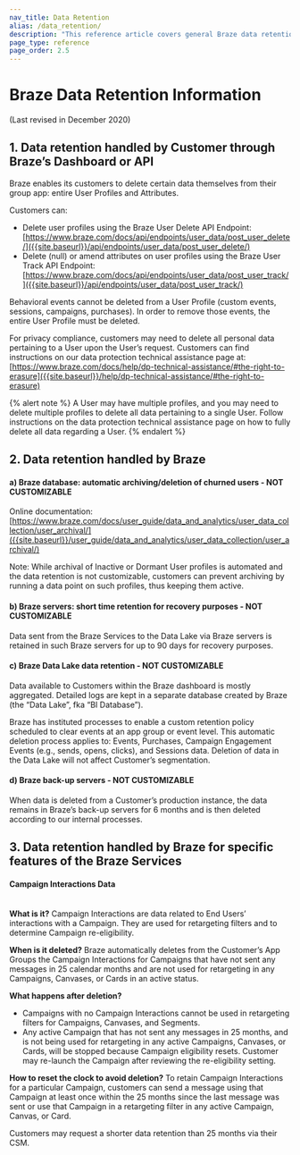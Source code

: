 ```yaml
---
nav_title: Data Retention
alias: /data_retention/
description: "This reference article covers general Braze data retention information."
page_type: reference
page_order: 2.5
---
```


<!--
Warning! Don't make any changes to this document without approval from the legal department.
-->

# Braze Data Retention Information

(Last revised in December 2020)

## 1. Data retention handled by Customer through Braze’s Dashboard or API

Braze enables its customers to delete certain data themselves from their group app: entire User Profiles and Attributes. 

Customers can: 
- Delete user profiles using the Braze User Delete API Endpoint: 
[https://www.braze.com/docs/api/endpoints/user_data/post_user_delete/]({{site.baseurl}}/api/endpoints/user_data/post_user_delete/)
- Delete (null) or amend attributes on user profiles using the Braze User Track API Endpoint:
[https://www.braze.com/docs/api/endpoints/user_data/post_user_track/]({{site.baseurl}}/api/endpoints/user_data/post_user_track/)

Behavioral events cannot be deleted from a User Profile (custom events, sessions, campaigns, purchases). In order to remove those events, the entire User Profile must be deleted.

For privacy compliance, customers may need to delete all personal data pertaining to a User upon the User’s request. Customers can find instructions on our data protection technical assistance page at:
[https://www.braze.com/docs/help/dp-technical-assistance/#the-right-to-erasure]({{site.baseurl}}/help/dp-technical-assistance/#the-right-to-erasure) 

{% alert note %}
A User may have multiple profiles, and you may need to delete multiple profiles to delete all data pertaining to a single User. Follow instructions on the data protection technical assistance page on how to fully delete all data regarding a User.
{% endalert %}

## 2. Data retention handled by Braze

#### a) Braze database: automatic archiving/deletion of churned users - NOT CUSTOMIZABLE

Online documentation:
[https://www.braze.com/docs/user_guide/data_and_analytics/user_data_collection/user_archival/]({{site.baseurl}}/user_guide/data_and_analytics/user_data_collection/user_archival/)

Note: While archival of Inactive or Dormant User profiles is automated and the data retention is not customizable, customers can prevent archiving by running a data point on such profiles, thus keeping them active.

#### b) Braze servers: short time retention for recovery purposes - NOT CUSTOMIZABLE

Data sent from the Braze Services to the Data Lake via Braze servers is retained in such Braze servers for up to 90 days for recovery purposes.

#### c) Braze Data Lake data retention - NOT CUSTOMIZABLE

Data available to Customers within the Braze dashboard is mostly aggregated. Detailed logs are kept in a separate database created by Braze (the “Data Lake”, fka “BI Database”).

Braze has instituted processes to enable a custom retention policy scheduled to clear events at an app group or event level. This automatic deletion process applies to: Events, Purchases, Campaign Engagement Events (e.g., sends, opens, clicks), and Sessions data. Deletion of data in the Data Lake will not affect Customer’s segmentation.

#### d) Braze back-up servers - NOT CUSTOMIZABLE

When data is deleted from a Customer’s production instance, the data remains in Braze’s back-up servers for 6 months and is then deleted according to our internal processes.

## 3. Data retention handled by Braze for specific features of the Braze Services
 
#### Campaign Interactions Data 
 
<br>**What is it?** Campaign Interactions are data related to End Users’ interactions with a Campaign. They are used for retargeting filters and to determine Campaign re-eligibility.
 
**When is it deleted?** Braze automatically deletes from the Customer’s App Groups the Campaign Interactions for Campaigns that have not sent any messages in 25 calendar months and are not used for retargeting in any Campaigns, Canvases, or Cards in an active status. 
 
**What happens after deletion?**
 - Campaigns with no Campaign Interactions cannot be used in retargeting filters for Campaigns, Canvases, and Segments.
 - Any active Campaign that has not sent any messages in 25 months, and is not being used for retargeting in any active Campaigns, Canvases, or Cards, will be stopped because Campaign eligibility resets. Customer may re-launch the Campaign after reviewing the re-eligibility setting.
 
**How to reset the clock to avoid deletion?** To retain Campaign Interactions for a particular Campaign, customers can send a message using that Campaign at least once within the 25 months since the last message was sent or use that Campaign in a retargeting filter in any active Campaign, Canvas, or Card.
 
Customers may request a shorter data retention than 25 months via their CSM.

